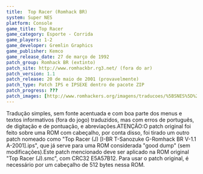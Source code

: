 ```yaml
---
title:  Top Racer (Romhack BR)
system: Super NES
platform: Console
game_title: Top Racer
game_category: Esporte - Corrida
game_players: 1-2
game_developer: Gremlin Graphics
game_publisher: Kemco
game_release_date: 27 de março de 1992
patch_group: Romhack BR (extinto)
patch_site: http://www.romhackbr.rg3.net/ (fora do ar)
patch_version: 1.1
patch_release: 20 de maio de 2001 (provavelmente)
patch_type: Patch IPS e IPSEXE dentro de pacote ZIP
patch_progress: ???
patch_images: [http://www.romhackers.org/imagens/traducoes/%5BSNES%5D%20Top%20Racer%20-%20Romhack%20BR%20-%201.png,http://www.romhackers.org/imagens/traducoes/%5BSNES%5D%20Top%20Racer%20-%20Romhack%20BR%20-%202.png,http://www.romhackers.org/imagens/traducoes/%5BSNES%5D%20Top%20Racer%20-%20Romhack%20BR%20-%203.png]
---
```

Tradução simples, sem fonte acentuada e com boa parte dos menus e textos informativos (fora do jogo) traduzidos, mas com erros de português, de digitação e de pontuação, e abreviações.ATENÇÃO:O patch original foi feito sobre uma ROM com cabeçalho, por conta disso, foi tirado um outro patch nomeado como "Top Racer (J) [I-BR T-Sanozuke G-Romhack BR V-1.1 A-2001].ips", que já serve para uma ROM considerada "good dump" (sem modificações).Este patch mencionado deve ser aplicado na ROM original "Top Racer (J).smc", com CRC32 E5A57B12. Para usar o patch original, é necessário por um cabeçalho de 512 bytes nessa ROM.
